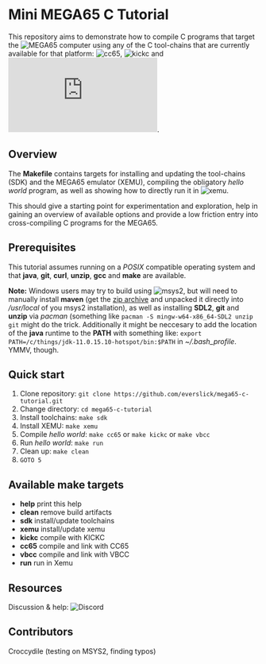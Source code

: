 Mini MEGA65 C Tutorial
======================

This repository aims to demonstrate how to compile C programs that target the
![MEGA65](https://mega65.org/) computer using any of the C tool-chains that are
currently available for that platform:
![cc65](https://cc65.github.io/),
![kickc](https://gitlab.com/camelot/kickc) and
![vbcc](http://www.compilers.de/vbcc.html).

Overview
--------

The **Makefile** contains targets for installing and updating the tool-chains
(SDK) and the MEGA65 emulator (XEMU), compiling the obligatory *hello world*
program, as well as showing how to directly run it in
![xemu](https://github.com/lgblgblgb/xemu).

This should give a starting point for experimentation and exploration, help
in gaining an overview of available options and provide a low friction entry
into cross-compiling C programs for the MEGA65.

Prerequisites
-------------

This tutorial assumes running on a *POSIX* compatible operating system and
that **java**, **git**, **curl**, **unzip**, **gcc** and **make** are available.

**Note:** Windows users may try to build using ![msys2](https://www.msys2.org/),
but will need to manually install **maven** (get the
[zip archive](https://maven.apache.org/download.cgi) and unpacked it directly
into */usr/local* of you msys2 installation), as well as installing **SDL2**,
**git** and **unzip** via *pacman* (something like
`pacman -S mingw-w64-x86_64-SDL2 unzip git` might do the trick. Additionally it
might be neccesary to add the location of the **java** runtime to the **PATH**
with something like: `export PATH=/c/things/jdk-11.0.15.10-hotspot/bin:$PATH`
in *\~/.bash_profile*. YMMV, though.

Quick start
-----------

1) Clone repository: `git clone https://github.com/everslick/mega65-c-tutorial.git`
2) Change directory: `cd mega65-c-tutorial`
3) Install toolchains: `make sdk`
4) Install XEMU: `make xemu`
5) Compile *hello world*: `make cc65` or `make kickc` or `make vbcc`
6) Run *hello world*: `make run`
7) Clean up: `make clean`
8) `GOTO 5`

Available make targets
----------------------

* **help**   print this help
* **clean**  remove build artifacts
* **sdk**    install/update toolchains
* **xemu**   install/update xemu
* **kickc**  compile with KICKC
* **cc65**   compile and link with CC65
* **vbcc**   compile and link with VBCC
* **run**    run in Xemu

Resources
---------

Discussion & help: ![Discord](https://discord.com/channels/719326990221574164/782757495180361778)

Contributors
------------

Croccydile (testing on MSYS2, finding typos)
